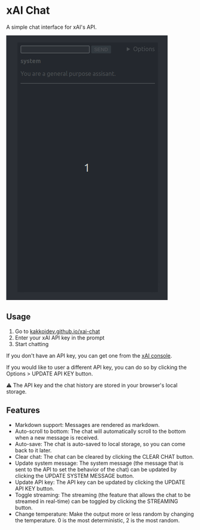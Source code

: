 # xAI Chat

A simple chat interface for xAI's API.

![demo](./demo.gif)

## Usage

1. Go to [kakkoidev.github.io/xai-chat](https://kakkoidev.github.io/xai-chat)
2. Enter your xAI API key in the prompt
3. Start chatting

If you don't have an API key, you can get one from the [xAI console](https://console.x.ai/).

If you would like to user a different API key, you can do so by clicking the Options > UPDATE API KEY button.

⚠️ The API key and the chat history are stored in your browser's local storage.

## Features

- Markdown support: Messages are rendered as markdown.
- Auto-scroll to bottom: The chat will automatically scroll to the bottom when a new message is received.
- Auto-save: The chat is auto-saved to local storage, so you can come back to it later.
- Clear chat: The chat can be cleared by clicking the CLEAR CHAT button.
- Update system message: The system message (the message that is sent to the API to set the behavior of the chat) can be updated by clicking the UPDATE SYSTEM MESSAGE button.
- Update API key: The API key can be updated by clicking the UPDATE API KEY button.
- Toggle streaming: The streaming (the feature that allows the chat to be streamed in real-time) can be toggled by clicking the STREAMING button.
- Change temperature: Make the output more or less random by changing the temperature. 0 is the most deterministic, 2 is the most random.
